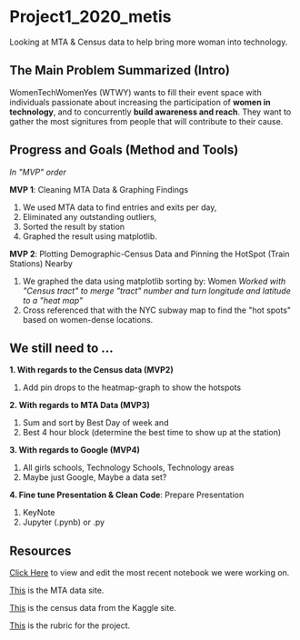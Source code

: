 # Project1_2020_metis
Looking at MTA &amp; Census data to help bring more woman into technology. 

## The Main Problem Summarized (Intro)
WomenTechWomenYes (WTWY) wants to fill their event space with individuals passionate about increasing the participation of **women in technology**, and to concurrently **build awareness and reach**. They want to gather the most signitures from people that will contribute to their cause. 


## Progress and Goals (Method and Tools)

*In "MVP" order*

**MVP 1**: Cleaning MTA Data & Graphing Findings
1. We used MTA data to find entries and exits per day,
2. Eliminated any outstanding outliers,
3. Sorted the result by station
4. Graphed the result using matplotlib.

**MVP 2**: Plotting Demographic-Census Data and Pinning the HotSpot (Train Stations) Nearby
1. We graphed the data using matplotlib sorting by: Women
  *Worked with "Census tract" to merge "tract" number and turn longitude and latitude to a "heat map"*
2. Cross referenced that with the NYC subway map to find the "hot spots" based on women-dense locations.


## We still need to ...

**1. With regards to the Census data (MVP2)**
1. Add pin drops to the heatmap-graph to show the hotspots

**2. With regards to MTA Data (MVP3)**
1. Sum and sort by Best Day of week and
2. Best 4 hour block (determine the best time to show up at the station)

**3. With regards to Google (MVP4)**
1. All girls schools, Technology Schools, Technology areas
2. Maybe just Google, Maybe a data set?

**4. Fine tune Presentation & Clean Code**: Prepare Presentation
1. KeyNote
2. Jupyter (.pynb) or .py


## Resources

[Click Here](https://github.com/er-arcadio/Project1_2020_metis/blob/master/Project%201%20Draft.ipynb) to view and edit the most recent notebook we were working on.

[This](http://web.mta.info/developers/turnstile.html) is the MTA data site. 

[This](https://www.kaggle.com/muonneutrino/new-york-city-census-data) is the census data from the Kaggle site.

[This](https://docs.google.com/document/d/1oAJrWNR7HxNJVI2IHUuHArEvBccowLqvPObYbqtH0rs/edit) is the rubric for the project.
